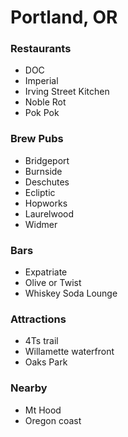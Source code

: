 # Portland, OR

### Restaurants
- DOC
- Imperial
- Irving Street Kitchen
- Noble Rot
- Pok Pok

### Brew Pubs
- Bridgeport
- Burnside
- Deschutes
- Ecliptic
- Hopworks
- Laurelwood
- Widmer

### Bars
- Expatriate
- Olive or Twist
- Whiskey Soda Lounge

### Attractions
- 4Ts trail
- Willamette waterfront
- Oaks Park

### Nearby
- Mt Hood
- Oregon coast
